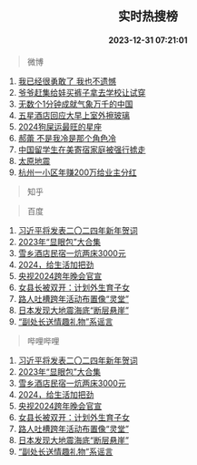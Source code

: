 <div align="center"><h2>实时热搜榜</h2><h4>2023-12-31 07:21:01</h4></div>

> 微博  

1. [我已经很勇敢了 我也不遗憾](https://s.weibo.com/weibo?q=%E6%88%91%E5%B7%B2%E7%BB%8F%E5%BE%88%E5%8B%87%E6%95%A2%E4%BA%86%20%E6%88%91%E4%B9%9F%E4%B8%8D%E9%81%97%E6%86%BE&t=31&band_rank=1&Refer=top)<br />
2. [爷爷赶集给娃买裤子拿去学校让试穿](https://s.weibo.com/weibo?q=%23%E7%88%B7%E7%88%B7%E8%B5%B6%E9%9B%86%E7%BB%99%E5%A8%83%E4%B9%B0%E8%A3%A4%E5%AD%90%E6%8B%BF%E5%8E%BB%E5%AD%A6%E6%A0%A1%E8%AE%A9%E8%AF%95%E7%A9%BF%23&t=31&band_rank=2&Refer=top)<br />
3. [无数个1分钟成就气象万千的中国](https://s.weibo.com/weibo?q=%23%E6%97%A0%E6%95%B0%E4%B8%AA1%E5%88%86%E9%92%9F%E6%88%90%E5%B0%B1%E6%B0%94%E8%B1%A1%E4%B8%87%E5%8D%83%E7%9A%84%E4%B8%AD%E5%9B%BD%23&t=31&band_rank=3&Refer=top)<br />
4. [五星酒店回应大早上室外擦玻璃](https://s.weibo.com/weibo?q=%23%E4%BA%94%E6%98%9F%E9%85%92%E5%BA%97%E5%9B%9E%E5%BA%94%E5%A4%A7%E6%97%A9%E4%B8%8A%E5%AE%A4%E5%A4%96%E6%93%A6%E7%8E%BB%E7%92%83%23&t=31&band_rank=4&Refer=top)<br />
5. [2024狗屎运最旺的星座](https://s.weibo.com/weibo?q=%232024%E7%8B%97%E5%B1%8E%E8%BF%90%E6%9C%80%E6%97%BA%E7%9A%84%E6%98%9F%E5%BA%A7%23&t=31&band_rank=5&Refer=top)<br />
6. [郝蕾 不是我冷是那个角色冷](https://s.weibo.com/weibo?q=%E9%83%9D%E8%95%BE%20%E4%B8%8D%E6%98%AF%E6%88%91%E5%86%B7%E6%98%AF%E9%82%A3%E4%B8%AA%E8%A7%92%E8%89%B2%E5%86%B7&t=31&band_rank=6&Refer=top)<br />
7. [中国留学生在美寄宿家庭被强行掳走](https://s.weibo.com/weibo?q=%23%E4%B8%AD%E5%9B%BD%E7%95%99%E5%AD%A6%E7%94%9F%E5%9C%A8%E7%BE%8E%E5%AF%84%E5%AE%BF%E5%AE%B6%E5%BA%AD%E8%A2%AB%E5%BC%BA%E8%A1%8C%E6%8E%B3%E8%B5%B0%23&t=31&band_rank=7&Refer=top)<br />
8. [太原地震](https://s.weibo.com/weibo?q=%E5%A4%AA%E5%8E%9F%E5%9C%B0%E9%9C%87&t=31&band_rank=8&Refer=top)<br />
9. [杭州一小区年赚200万给业主分红](https://s.weibo.com/weibo?q=%23%E6%9D%AD%E5%B7%9E%E4%B8%80%E5%B0%8F%E5%8C%BA%E5%B9%B4%E8%B5%9A200%E4%B8%87%E7%BB%99%E4%B8%9A%E4%B8%BB%E5%88%86%E7%BA%A2%23&t=31&band_rank=9&Refer=top)<br />

> 知乎  


> 百度  

1. [习近平将发表二〇二四年新年贺词](https://www.baidu.com/s?wd=%E4%B9%A0%E8%BF%91%E5%B9%B3%E5%B0%86%E5%8F%91%E8%A1%A8%E4%BA%8C%E3%80%87%E4%BA%8C%E5%9B%9B%E5%B9%B4%E6%96%B0%E5%B9%B4%E8%B4%BA%E8%AF%8D&sa=fyb_news&rsv_dl=fyb_news)<br />
2. [2023年“显眼包”大合集](https://www.baidu.com/s?wd=2023%E5%B9%B4%E2%80%9C%E6%98%BE%E7%9C%BC%E5%8C%85%E2%80%9D%E5%A4%A7%E5%90%88%E9%9B%86&sa=fyb_news&rsv_dl=fyb_news)<br />
3. [雪乡酒店民宿一炕两床3000元](https://www.baidu.com/s?wd=%E9%9B%AA%E4%B9%A1%E9%85%92%E5%BA%97%E6%B0%91%E5%AE%BF%E4%B8%80%E7%82%95%E4%B8%A4%E5%BA%8A3000%E5%85%83&sa=fyb_news&rsv_dl=fyb_news)<br />
4. [2024，给生活加把劲](https://www.baidu.com/s?wd=2024%EF%BC%8C%E7%BB%99%E7%94%9F%E6%B4%BB%E5%8A%A0%E6%8A%8A%E5%8A%B2&sa=fyb_news&rsv_dl=fyb_news)<br />
5. [央视2024跨年晚会官宣](https://www.baidu.com/s?wd=%E5%A4%AE%E8%A7%862024%E8%B7%A8%E5%B9%B4%E6%99%9A%E4%BC%9A%E5%AE%98%E5%AE%A3&sa=fyb_news&rsv_dl=fyb_news)<br />
6. [女县长被双开：计划外生育子女](https://www.baidu.com/s?wd=%E5%A5%B3%E5%8E%BF%E9%95%BF%E8%A2%AB%E5%8F%8C%E5%BC%80%EF%BC%9A%E8%AE%A1%E5%88%92%E5%A4%96%E7%94%9F%E8%82%B2%E5%AD%90%E5%A5%B3&sa=fyb_news&rsv_dl=fyb_news)<br />
7. [路人吐槽跨年活动布置像“灵堂”](https://www.baidu.com/s?wd=%E8%B7%AF%E4%BA%BA%E5%90%90%E6%A7%BD%E8%B7%A8%E5%B9%B4%E6%B4%BB%E5%8A%A8%E5%B8%83%E7%BD%AE%E5%83%8F%E2%80%9C%E7%81%B5%E5%A0%82%E2%80%9D&sa=fyb_news&rsv_dl=fyb_news)<br />
8. [日本发现大地震海底“断层悬崖”](https://www.baidu.com/s?wd=%E6%97%A5%E6%9C%AC%E5%8F%91%E7%8E%B0%E5%A4%A7%E5%9C%B0%E9%9C%87%E6%B5%B7%E5%BA%95%E2%80%9C%E6%96%AD%E5%B1%82%E6%82%AC%E5%B4%96%E2%80%9D&sa=fyb_news&rsv_dl=fyb_news)<br />
9. [“副处长送情趣礼物”系谣言](https://www.baidu.com/s?wd=%E2%80%9C%E5%89%AF%E5%A4%84%E9%95%BF%E9%80%81%E6%83%85%E8%B6%A3%E7%A4%BC%E7%89%A9%E2%80%9D%E7%B3%BB%E8%B0%A3%E8%A8%80&sa=fyb_news&rsv_dl=fyb_news)<br />

> 哔哩哔哩  

1. [习近平将发表二〇二四年新年贺词](https://www.baidu.com/s?wd=%E4%B9%A0%E8%BF%91%E5%B9%B3%E5%B0%86%E5%8F%91%E8%A1%A8%E4%BA%8C%E3%80%87%E4%BA%8C%E5%9B%9B%E5%B9%B4%E6%96%B0%E5%B9%B4%E8%B4%BA%E8%AF%8D&sa=fyb_news&rsv_dl=fyb_news)<br />
2. [2023年“显眼包”大合集](https://www.baidu.com/s?wd=2023%E5%B9%B4%E2%80%9C%E6%98%BE%E7%9C%BC%E5%8C%85%E2%80%9D%E5%A4%A7%E5%90%88%E9%9B%86&sa=fyb_news&rsv_dl=fyb_news)<br />
3. [雪乡酒店民宿一炕两床3000元](https://www.baidu.com/s?wd=%E9%9B%AA%E4%B9%A1%E9%85%92%E5%BA%97%E6%B0%91%E5%AE%BF%E4%B8%80%E7%82%95%E4%B8%A4%E5%BA%8A3000%E5%85%83&sa=fyb_news&rsv_dl=fyb_news)<br />
4. [2024，给生活加把劲](https://www.baidu.com/s?wd=2024%EF%BC%8C%E7%BB%99%E7%94%9F%E6%B4%BB%E5%8A%A0%E6%8A%8A%E5%8A%B2&sa=fyb_news&rsv_dl=fyb_news)<br />
5. [央视2024跨年晚会官宣](https://www.baidu.com/s?wd=%E5%A4%AE%E8%A7%862024%E8%B7%A8%E5%B9%B4%E6%99%9A%E4%BC%9A%E5%AE%98%E5%AE%A3&sa=fyb_news&rsv_dl=fyb_news)<br />
6. [女县长被双开：计划外生育子女](https://www.baidu.com/s?wd=%E5%A5%B3%E5%8E%BF%E9%95%BF%E8%A2%AB%E5%8F%8C%E5%BC%80%EF%BC%9A%E8%AE%A1%E5%88%92%E5%A4%96%E7%94%9F%E8%82%B2%E5%AD%90%E5%A5%B3&sa=fyb_news&rsv_dl=fyb_news)<br />
7. [路人吐槽跨年活动布置像“灵堂”](https://www.baidu.com/s?wd=%E8%B7%AF%E4%BA%BA%E5%90%90%E6%A7%BD%E8%B7%A8%E5%B9%B4%E6%B4%BB%E5%8A%A8%E5%B8%83%E7%BD%AE%E5%83%8F%E2%80%9C%E7%81%B5%E5%A0%82%E2%80%9D&sa=fyb_news&rsv_dl=fyb_news)<br />
8. [日本发现大地震海底“断层悬崖”](https://www.baidu.com/s?wd=%E6%97%A5%E6%9C%AC%E5%8F%91%E7%8E%B0%E5%A4%A7%E5%9C%B0%E9%9C%87%E6%B5%B7%E5%BA%95%E2%80%9C%E6%96%AD%E5%B1%82%E6%82%AC%E5%B4%96%E2%80%9D&sa=fyb_news&rsv_dl=fyb_news)<br />
9. [“副处长送情趣礼物”系谣言](https://www.baidu.com/s?wd=%E2%80%9C%E5%89%AF%E5%A4%84%E9%95%BF%E9%80%81%E6%83%85%E8%B6%A3%E7%A4%BC%E7%89%A9%E2%80%9D%E7%B3%BB%E8%B0%A3%E8%A8%80&sa=fyb_news&rsv_dl=fyb_news)<br />
